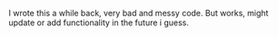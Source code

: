 I wrote this a while back, very bad and messy code. But works, might update or add functionality in the future i guess.
